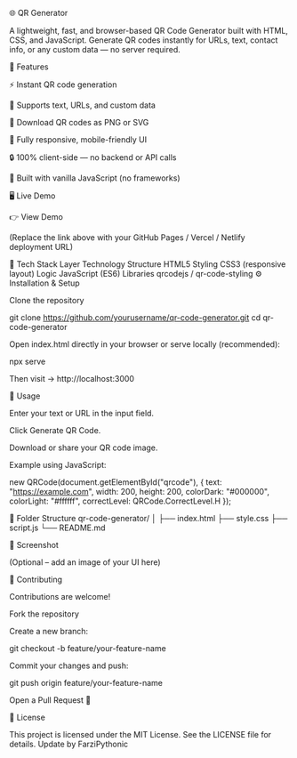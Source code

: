 🌐 QR Generator

A lightweight, fast, and browser-based QR Code Generator built with HTML, CSS, and JavaScript.
Generate QR codes instantly for URLs, text, contact info, or any custom data — no server required.

🚀 Features

⚡ Instant QR code generation

🧩 Supports text, URLs, and custom data

💾 Download QR codes as PNG or SVG

📱 Fully responsive, mobile-friendly UI

🔒 100% client-side — no backend or API calls

🧠 Built with vanilla JavaScript (no frameworks)

🖥️ Live Demo

👉 View Demo

(Replace the link above with your GitHub Pages / Vercel / Netlify deployment URL)

🧰 Tech Stack
Layer	Technology
Structure	HTML5
Styling	CSS3 (responsive layout)
Logic	JavaScript (ES6)
Libraries	qrcodejs
 / qr-code-styling
⚙️ Installation & Setup

Clone the repository

git clone https://github.com/yourusername/qr-code-generator.git
cd qr-code-generator


Open index.html directly in your browser
or serve locally (recommended):

npx serve


Then visit → http://localhost:3000

🧠 Usage

Enter your text or URL in the input field.

Click Generate QR Code.

Download or share your QR code image.

Example using JavaScript:

new QRCode(document.getElementById("qrcode"), {
  text: "https://example.com",
  width: 200,
  height: 200,
  colorDark: "#000000",
  colorLight: "#ffffff",
  correctLevel: QRCode.CorrectLevel.H
});

📁 Folder Structure
qr-code-generator/
│
├── index.html
├── style.css
├── script.js
└── README.md

📸 Screenshot

(Optional – add an image of your UI here)

🤝 Contributing

Contributions are welcome!

Fork the repository

Create a new branch:

git checkout -b feature/your-feature-name


Commit your changes and push:

git push origin feature/your-feature-name


Open a Pull Request 🎉

🪪 License

This project is licensed under the MIT License.
See the LICENSE
 file for details.
Update by FarziPythonic
